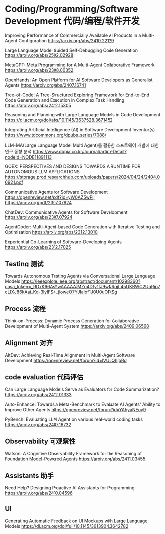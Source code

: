# Coding/Programming/Software Development 代码/编程/软件开发

Improving Performance of Commercially Available AI Products in a Multi-Agent Configuration
https://arxiv.org/abs/2410.22129

Large Language Model Guided Self-Debugging Code Generation
https://arxiv.org/abs/2502.02928

MetaGPT: Meta Programming for A Multi-Agent Collaborative Framework
https://arxiv.org/abs/2308.00352

OpenHands: An Open Platform for AI Software Developers as Generalist Agents
https://arxiv.org/abs/2407.16741

Tree-of-Code: A Tree-Structured Exploring Framework for End-to-End Code Generation and Execution in Complex Task Handling
https://arxiv.org/abs/2412.15305

Reasoning and Planning with Large Language Models in Code Development
https://dl.acm.org/doi/abs/10.1145/3637528.3671452

Integrating Artificial Intelligence (AI) in Software Development
Inventor(s)
https://www.tdcommons.org/dpubs_series/7088/

LLM-MA(Large Language Model Multi Agent)를 활용한 소프트웨어 개발에 대한 연구 동향 분석
https://www.dbpia.co.kr/Journal/articleDetail?nodeId=NODE11891113

GOEX: PERSPECTIVES AND DESIGNS TOWARDS A RUNTIME FOR AUTONOMOUS LLM APPLICATIONS
https://storage.prod.researchhub.com/uploads/papers/2024/04/24/2404.06921.pdf

Communicative Agents for Software Development
https://openreview.net/pdf?id=yW0AZ5wPji
https://arxiv.org/pdf/2307.07924

ChatDev: Communicative Agents for Software Development
https://arxiv.org/abs/2307.07924

AgentCoder: Multi-Agent-based Code Generation with Iterative Testing and Optimisation
https://arxiv.org/abs/2312.13010

Experiential Co-Learning of Software-Developing Agents
https://arxiv.org/abs/2312.17025

## Testing 测试
Towards Autonomous Testing Agents via Conversational Large Language Models
https://ieeexplore.ieee.org/abstract/document/10298360?casa_token=_RDxK66AsYwAAAAA:MZo4Dfy1tJ9wNRqjL45UKBWC2UqRjp7cLIXJ86kAai_Kq-3lyIFS4_jloweO7YJIalof1J0U0uOPtSg

## Process 流程
Think-on-Process: Dynamic Process Generation for Collaborative Development of Multi-Agent System
https://arxiv.org/abs/2409.06568

## Alignment 对齐
AltDev: Achieving Real-Time Alignment in Multi-Agent Software Development
https://openreview.net/forum?id=lVUuQhjbRd

## code evaluation 代码评估
Can Large Language Models Serve as Evaluators for Code Summarization?
https://arxiv.org/abs/2412.01333

Auto-Enhance: Towards a Meta-Benchmark to Evaluate AI Agents' Ability to Improve Other Agents
https://openreview.net/forum?id=YAhyaNEoy9

PyBench: Evaluating LLM Agent on various real-world coding tasks
https://arxiv.org/abs/2407.16732

## Observability 可观察性
Watson: A Cognitive Observability Framework for the Reasoning of Foundation Model-Powered Agents
https://arxiv.org/abs/2411.03455

## Assistants 助手
Need Help? Designing Proactive AI Assistants for Programming
https://arxiv.org/abs/2410.04596

## UI
Generating Automatic Feedback on UI Mockups with Large Language Models
https://dl.acm.org/doi/full/10.1145/3613904.3642782
